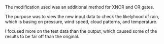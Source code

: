 The modification used was an additional method for XNOR and OR gates.

The purpose was to view the new input data to check the likelyhood of rain,
which is basing on pressure, wind speed, cloud patterns, and temperature. 

I focused more on the test data than the output, which caused some of the results
to be far off than the original.